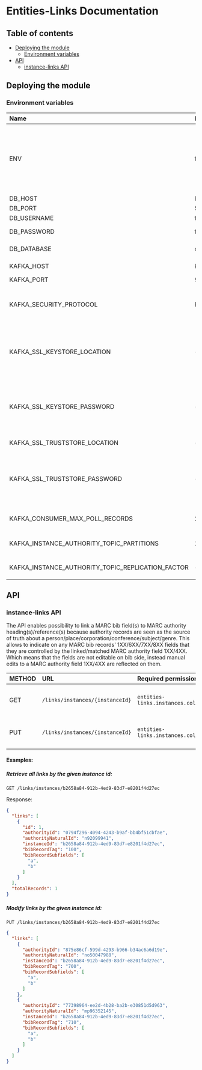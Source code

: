 # Entities-Links Documentation

## Table of contents

<!-- TOC -->
  * [Deploying the module](#deploying-the-module)
    * [Environment variables](#environment-variables)
  * [API](#api)
    * [instance-links API](#instance-links-api)
<!-- TOC -->

## Deploying the module
### Environment variables

| Name                                              | Default value | Description                                                                                                                                                                           |
|:--------------------------------------------------|:--------------|:--------------------------------------------------------------------------------------------------------------------------------------------------------------------------------------|
| ENV                                               | folio         | The logical name of the deployment, must be unique across all environments using the same shared Kafka/Elasticsearch clusters, `a-z (any case)`, `0-9`, `-`, `_` symbols only allowed |
| DB_HOST                                           | localhost     | Postgres hostname                                                                                                                                                                     |
| DB_PORT                                           | 5432          | Postgres port                                                                                                                                                                         |
| DB_USERNAME                                       | folio_admin   | Postgres username                                                                                                                                                                     |
| DB_PASSWORD                                       | folio_admin   | Postgres username password                                                                                                                                                            |
| DB_DATABASE                                       | okapi_modules | Postgres database name                                                                                                                                                                |
| KAFKA_HOST                                        | kafka         | Kafka broker hostname                                                                                                                                                                 |
| KAFKA_PORT                                        | 9092          | Kafka broker port                                                                                                                                                                     |
| KAFKA_SECURITY_PROTOCOL                           | PLAINTEXT     | Kafka security protocol used to communicate with brokers (SSL or PLAINTEXT)                                                                                                           |
| KAFKA_SSL_KEYSTORE_LOCATION                       | -             | The location of the Kafka key store file. This is optional for client and can be used for two-way authentication for client.                                                          |
| KAFKA_SSL_KEYSTORE_PASSWORD                       | -             | The store password for the Kafka key store file. This is optional for client and only needed if 'ssl.keystore.location' is configured.                                                |
| KAFKA_SSL_TRUSTSTORE_LOCATION                     | -             | The location of the Kafka trust store file.                                                                                                                                           |
| KAFKA_SSL_TRUSTSTORE_PASSWORD                     | -             | The password for the Kafka trust store file. If a password is not set, trust store file configured will still be used, but integrity checking is disabled.                            |
| KAFKA_CONSUMER_MAX_POLL_RECORDS                   | 200           | Maximum number of records returned in a single call to poll().                                                                                                                        |
| KAFKA_INSTANCE_AUTHORITY_TOPIC_PARTITIONS         | 10            | Amount of partitions for `links.instance-authority` topic.                                                                                                                            |
| KAFKA_INSTANCE_AUTHORITY_TOPIC_REPLICATION_FACTOR | -             | Replication factor for `links.instance-authority` topic.                                                                                                                              |

## API

### instance-links API
The API enables possibility to link a MARC bib field(s) to MARC authority heading(s)/reference(s) because authority records are seen as the source of truth about a person/place/corporation/conference/subject/genre.
This allows to indicate on any MARC bib records' 1XX/6XX/7XX/8XX fields that they are controlled by the linked/matched MARC authority field 1XX/4XX.
Which means that the fields are not editable on bib side, instead manual edits to a MARC authority field 1XX/4XX are reflected on them.

| METHOD | URL                                   | Required permissions                      | DESCRIPTION                                 |
|:-------|:--------------------------------------|:------------------------------------------|:--------------------------------------------|
| GET    | `/links/instances/{instanceId}`       | `entities-links.instances.collection.get` | Get links collection related to Instance    |
| PUT    | `/links/instances/{instanceId}`       | `entities-links.instances.collection.put` | Update links collection related to Instance |

#### Examples:

<a name="retrieve-instance-links"></a>
##### Retrieve all links by the given instance id:
`GET /links/instances/b2658a84-912b-4ed9-83d7-e8201f4d27ec`

Response:

```json
{
  "links": [
    {
      "id": 1,
      "authorityId": "0794f296-4094-4243-b9af-bb4bf51cbfae",
      "authorityNaturalId": "n92099941",
      "instanceId": "b2658a84-912b-4ed9-83d7-e8201f4d27ec",
      "bibRecordTag": "100",
      "bibRecordSubfields": [
        "a",
        "b"
      ]
    }
  ],
  "totalRecords": 1
}
```
<a name='modify-instance-links'></a>
##### Modify links by the given instance id:
`PUT /links/instances/b2658a84-912b-4ed9-83d7-e8201f4d27ec`

```json
{
  "links": [
    {
      "authorityId": "875e86cf-599d-4293-b966-b34ac6a6d19e",
      "authorityNaturalId": "no50047988",
      "instanceId": "b2658a84-912b-4ed9-83d7-e8201f4d27ec",
      "bibRecordTag": "700",
      "bibRecordSubfields": [
        "a",
        "b"
      ]
    },
    {
      "authorityId": "77398964-ee2d-4b28-ba2b-e30851d5d963",
      "authorityNaturalId": "mp96352145",
      "instanceId": "b2658a84-912b-4ed9-83d7-e8201f4d27ec",
      "bibRecordTag": "710",
      "bibRecordSubfields": [
        "a",
        "b"
      ]
    }
  ]
}
```
